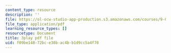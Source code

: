 ```yaml
---
content_type: resource
description: ''
file: https://ol-ocw-studio-app-production.s3.amazonaws.com/courses/9-04-sensory-systems-fall-2013/f09be14872bce38bac4bb1d9cc5a4f70_TdOdc_n-ZCA.pdf
file_type: application/pdf
learning_resource_types: []
resourcetype: Document
title: 3play pdf file
uid: f09be148-72bc-e38b-ac4b-b1d9cc5a4f70
---
```

